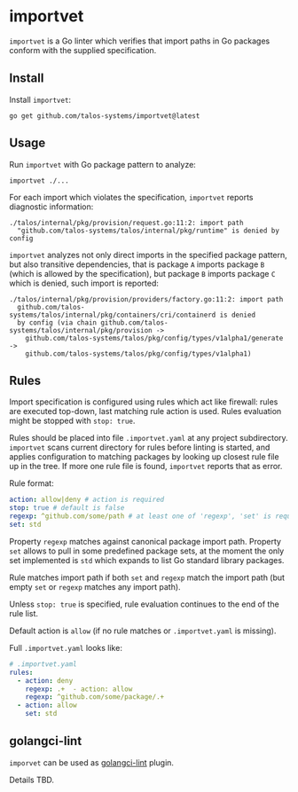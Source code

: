 # importvet

`importvet` is a Go linter which verifies that import paths in Go packages
conform with the supplied specification.

## Install

Install `importvet`:

    go get github.com/talos-systems/importvet@latest

## Usage

Run `importvet` with Go package pattern to analyze:

    importvet ./...

For each import which violates the specification, `importvet` reports diagnostic
information:

    ./talos/internal/pkg/provision/request.go:11:2: import path
      "github.com/talos-systems/talos/internal/pkg/runtime" is denied by config

`importvet` analyzes not only direct imports in the specified package pattern,
but also transitive dependencies, that is package `A` imports package `B` (which
is allowed by the specification), but package `B` imports package `C` which is denied,
such import is reported:

    ./talos/internal/pkg/provision/providers/factory.go:11:2: import path
      github.com/talos-systems/talos/internal/pkg/containers/cri/containerd is denied
      by config (via chain github.com/talos-systems/talos/internal/pkg/provision ->
        github.com/talos-systems/talos/pkg/config/types/v1alpha1/generate ->
        github.com/talos-systems/talos/pkg/config/types/v1alpha1)

## Rules

Import specification is configured using rules which act like firewall: rules
are executed top-down, last matching rule action is used.
Rules evaluation might be stopped with `stop: true`.

Rules should be placed into file `.importvet.yaml` at any project subdirectory.
`importvet` scans current directory for rules before linting is started, and
applies configuration to matching packages by looking up closest rule file
up in the tree.
If more one rule file is found, `importvet` reports that as error.

Rule format:

```yaml
action: allow|deny # action is required
stop: true # default is false
regexp: ^github.com/some/path # at least one of 'regexp', 'set' is required
set: std
```

Property `regexp` matches against canonical package import path.
Property `set` allows to pull in some predefined package sets,
at the moment the only set implemented is `std` which expands
to list Go standard library packages.

Rule matches import path if both `set` and `regexp` match the import path
(but empty `set` or `regexp` matches any import path).

Unless `stop: true` is specified, rule evaluation continues to the end of
the rule list.

Default action is `allow` (if no rule matches or `.importvet.yaml` is missing).

Full `.importvet.yaml` looks like:

```yaml
# .importvet.yaml
rules:
  - action: deny
    regexp: .+  - action: allow
    regexp: ^github.com/some/package/.+
  - action: allow
    set: std
```

## golangci-lint

`imporvet` can be used as
[golangci-lint](https://github.com/golangci/golangci-lint) plugin.

Details TBD.
